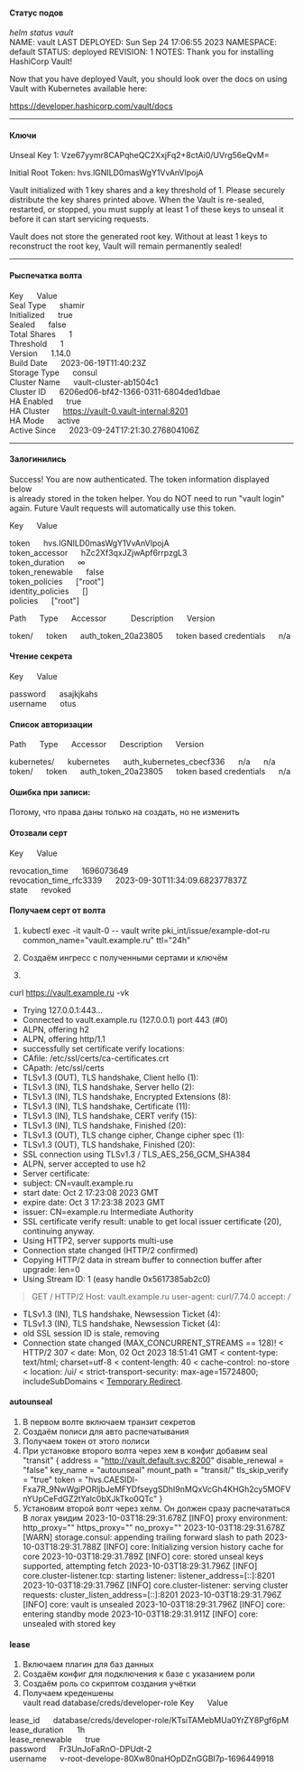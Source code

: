 #### Статус подов
*helm status vault*  
 NAME: vault
 LAST DEPLOYED: Sun Sep 24 17:06:55 2023
 NAMESPACE: default
 STATUS: deployed
 REVISION: 1
 NOTES:
 Thank you for installing HashiCorp Vault!
 
 Now that you have deployed Vault, you should look over the docs on using
 Vault with Kubernetes available here:
 
 https://developer.hashicorp.com/vault/docs
 
----

#### Ключи  

Unseal Key 1: Vze67yymr8CAPqheQC2XxjFq2+8ctAi0/UVrg56eQvM=

Initial Root Token: hvs.lGNILD0masWgY1VvAnVlpojA

Vault initialized with 1 key shares and a key threshold of 1. Please securely  
distribute the key shares printed above. When the Vault is re-sealed,  
restarted, or stopped, you must supply at least 1 of these keys to unseal it  
before it can start servicing requests.  

Vault does not store the generated root key. Without at least 1 keys to  
reconstruct the root key, Vault will remain permanently sealed!  

----

#### Рыспечатка волта

Key     &nbsp;&nbsp;&nbsp;&nbsp;       Value  
Seal Type  &nbsp;&nbsp;&nbsp;&nbsp;  shamir  
Initialized &nbsp;&nbsp;&nbsp;&nbsp;    true  
Sealed       &nbsp;&nbsp;&nbsp;&nbsp;   false  
Total Shares &nbsp;&nbsp;&nbsp;&nbsp;   1  
Threshold      &nbsp;&nbsp;&nbsp;&nbsp; 1  
Version       &nbsp;&nbsp;&nbsp;&nbsp;  1.14.0  
Build Date     &nbsp;&nbsp;&nbsp;&nbsp; 2023-06-19T11:40:23Z  
Storage Type  &nbsp;&nbsp;&nbsp;&nbsp;  consul  
Cluster Name  &nbsp;&nbsp;&nbsp;&nbsp;  vault-cluster-ab1504c1  
Cluster ID    &nbsp;&nbsp;&nbsp;&nbsp;  6206ed06-bf42-1366-0311-6804ded1dbae  
HA Enabled    &nbsp;&nbsp;&nbsp;&nbsp;  true  
HA Cluster    &nbsp;&nbsp;&nbsp;&nbsp;  https://vault-0.vault-internal:8201  
HA Mode      &nbsp;&nbsp;&nbsp;&nbsp;   active  
Active Since   &nbsp;&nbsp;&nbsp;&nbsp; 2023-09-24T17:21:30.276804106Z  

----

#### Залогинились

Success! You are now authenticated. The token information displayed below   
is already stored in the token helper. You do NOT need to run "vault login"  
again. Future Vault requests will automatically use this token.  

Key       &nbsp;&nbsp;&nbsp;&nbsp;           Value  

token          &nbsp;&nbsp;&nbsp;&nbsp;      hvs.lGNILD0masWgY1VvAnVlpojA  
token_accessor  &nbsp;&nbsp;&nbsp;&nbsp;     hZc2Xf3qxJZjwApf6rrpzgL3  
token_duration    &nbsp;&nbsp;&nbsp;&nbsp;   ∞  
token_renewable   &nbsp;&nbsp;&nbsp;&nbsp;   false  
token_policies    &nbsp;&nbsp;&nbsp;&nbsp;   ["root"]  
identity_policies  &nbsp;&nbsp;&nbsp;&nbsp;  []  
policies         &nbsp;&nbsp;&nbsp;&nbsp;    ["root"]  

Path   &nbsp;&nbsp;&nbsp;&nbsp;   Type   &nbsp;&nbsp;&nbsp;&nbsp;  Accessor   &nbsp;&nbsp;&nbsp;&nbsp;      &nbsp;&nbsp;&nbsp;&nbsp;      Description      &nbsp;&nbsp;&nbsp;&nbsp;          Version  

token/  &nbsp;&nbsp;&nbsp;&nbsp;  token    &nbsp;&nbsp;&nbsp;&nbsp; auth_token_20a23805   &nbsp;&nbsp;&nbsp;&nbsp; token  based credentials   &nbsp;&nbsp;&nbsp;&nbsp; n/a

#### Чтение секрета
Key   &nbsp;&nbsp;&nbsp;&nbsp;      Value  

password  &nbsp;&nbsp;&nbsp;&nbsp;  asajkjkahs  
username  &nbsp;&nbsp;&nbsp;&nbsp;   otus  

#### Список авторизации

Path     &nbsp;&nbsp;&nbsp;&nbsp;      Type      &nbsp;&nbsp;&nbsp;&nbsp;    Accessor     &nbsp;&nbsp;&nbsp;&nbsp;               Description         &nbsp;&nbsp;&nbsp;&nbsp;       Version  

kubernetes/ &nbsp;&nbsp;&nbsp;&nbsp;   kubernetes   &nbsp;&nbsp;&nbsp;&nbsp; auth_kubernetes_cbecf336   &nbsp;&nbsp;&nbsp;&nbsp; n/a            &nbsp;&nbsp;&nbsp;&nbsp;            n/a  
token/   &nbsp;&nbsp;&nbsp;&nbsp;      token       &nbsp;&nbsp;&nbsp;&nbsp;  auth_token_20a23805    &nbsp;&nbsp;&nbsp;&nbsp;     token based credentials   &nbsp;&nbsp;&nbsp;&nbsp; n/a

#### Ошибка при записи:

Потому, что права даны только на создать, но не изменить

#### Отозвали серт

Key        &nbsp;&nbsp;&nbsp;&nbsp;                Value  

revocation_time       &nbsp;&nbsp;&nbsp;&nbsp;     1696073649  
revocation_time_rfc3339   &nbsp;&nbsp;&nbsp;&nbsp; 2023-09-30T11:34:09.682377837Z  
state             &nbsp;&nbsp;&nbsp;&nbsp;         revoked  

#### Получаем серт от волта

1. kubectl exec -it vault-0 -- vault write pki_int/issue/example-dot-ru common_name="vault.example.ru" ttl="24h"  

2. Создаём ингресс с полученными сертами и ключём  

3. 
 curl https://vault.example.ru -vk
*   Trying 127.0.0.1:443...
* Connected to vault.example.ru (127.0.0.1) port 443 (#0)
* ALPN, offering h2
* ALPN, offering http/1.1
* successfully set certificate verify locations:
*  CAfile: /etc/ssl/certs/ca-certificates.crt
*  CApath: /etc/ssl/certs
* TLSv1.3 (OUT), TLS handshake, Client hello (1):
* TLSv1.3 (IN), TLS handshake, Server hello (2):
* TLSv1.3 (IN), TLS handshake, Encrypted Extensions (8):
* TLSv1.3 (IN), TLS handshake, Certificate (11):
* TLSv1.3 (IN), TLS handshake, CERT verify (15):
* TLSv1.3 (IN), TLS handshake, Finished (20):
* TLSv1.3 (OUT), TLS change cipher, Change cipher spec (1):
* TLSv1.3 (OUT), TLS handshake, Finished (20):
* SSL connection using TLSv1.3 / TLS_AES_256_GCM_SHA384
* ALPN, server accepted to use h2
* Server certificate:
*  subject: CN=vault.example.ru
*  start date: Oct  2 17:23:08 2023 GMT
*  expire date: Oct  3 17:23:38 2023 GMT
*  issuer: CN=example.ru Intermediate Authority
*  SSL certificate verify result: unable to get local issuer certificate (20), continuing anyway.
* Using HTTP2, server supports multi-use
* Connection state changed (HTTP/2 confirmed)
* Copying HTTP/2 data in stream buffer to connection buffer after upgrade: len=0
* Using Stream ID: 1 (easy handle 0x5617385ab2c0)
> GET / HTTP/2
> Host: vault.example.ru
> user-agent: curl/7.74.0
> accept: */*
>
* TLSv1.3 (IN), TLS handshake, Newsession Ticket (4):
* TLSv1.3 (IN), TLS handshake, Newsession Ticket (4):
* old SSL session ID is stale, removing
* Connection state changed (MAX_CONCURRENT_STREAMS == 128)!
< HTTP/2 307
< date: Mon, 02 Oct 2023 18:51:41 GMT
< content-type: text/html; charset=utf-8
< content-length: 40
< cache-control: no-store
< location: /ui/
< strict-transport-security: max-age=15724800; includeSubDomains
<
<a href="/ui/">Temporary Redirect</a>.

#### autounseal

1. В первом волте включаем транзит секретов
2. Создаём полиси для авто распечатывания
3. Получаем токен от этого полиси
4. При установке второго волта через хем в конфиг добавим
seal "transit" {
         address = "http://vault.default.svc:8200"
          disable_renewal = "false"
          key_name = "autounseal"
          mount_path = "transit/"
          tls_skip_verify = "true"
          token = "hvs.CAESIDl-Fxa7R_9NwWgiPORljbJeMFYDfseygSDhI9nMQxVcGh4KHGh2cy5MOFVnYUpCeFdGZ2tYalc0bXJkTko0QTc"
       }
5. Установим второй волт через хелм. Он должен сразу распечататься
В логах увидим
2023-10-03T18:29:31.678Z [INFO]  proxy environment: http_proxy="" https_proxy="" no_proxy=""
2023-10-03T18:29:31.678Z [WARN]  storage.consul: appending trailing forward slash to path
2023-10-03T18:29:31.788Z [INFO]  core: Initializing version history cache for core
2023-10-03T18:29:31.789Z [INFO]  core: stored unseal keys supported, attempting fetch
2023-10-03T18:29:31.796Z [INFO]  core.cluster-listener.tcp: starting listener: listener_address=[::]:8201
2023-10-03T18:29:31.796Z [INFO]  core.cluster-listener: serving cluster requests: cluster_listen_address=[::]:8201
2023-10-03T18:29:31.796Z [INFO]  core: vault is unsealed
2023-10-03T18:29:31.796Z [INFO]  core: entering standby mode
2023-10-03T18:29:31.911Z [INFO]  core: unsealed with stored key

#### lease

1. Включаем плагин для баз данных
2. Создаём конфиг для подключения к базе с указанием роли
3. Создаём роль со скриптом создания учётки
4. Получаем креденшены  
 vault read database/creds/developer-role
Key       &nbsp;&nbsp;&nbsp;&nbsp;         Value  

lease_id       &nbsp;&nbsp;&nbsp;&nbsp;    database/creds/developer-role/KTsiTAMebMUa0YrZY8Pgf6pM  
lease_duration    &nbsp;&nbsp;&nbsp;&nbsp; 1h  
lease_renewable &nbsp;&nbsp;&nbsp;&nbsp;   true  
password        &nbsp;&nbsp;&nbsp;&nbsp;   Fr3UnJoFaRnO-DPUdt-2  
username       &nbsp;&nbsp;&nbsp;&nbsp;    v-root-develope-80Xw80naHOpDZnGGBI7p-1696449918  
